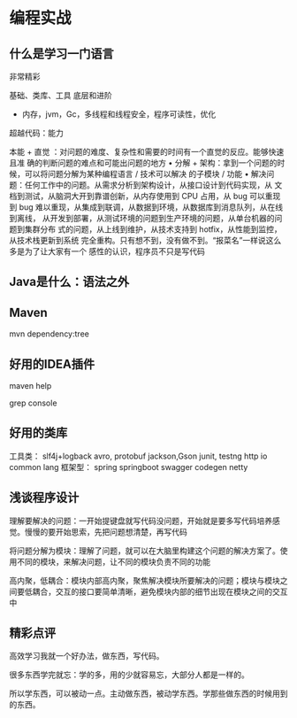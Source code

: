 # 编程实战

## 什么是学习一门语言

非常精彩

基础、类库、工具
底层和进阶
- 内存，jvm，Gc，多线程和线程安全，程序可读性，优化

超越代码：能力


本能 + 直觉 ：对问题的难度、复杂性和需要的时间有一个直觉的反应。能够快速且准
确的判断问题的难点和可能出问题的地方
• 分解 + 架构：拿到一个问题的时候，可以将问题分解为某种编程语言 / 技术可以解决
的子模块 / 功能
• 解决问题：任何工作中的问题。从需求分析到架构设计，从接口设计到代码实现，从
文档到测试，从脑洞大开到靠谱创新，从内存使用到 CPU 占用，从 bug 可以重现到
bug 难以重现，从集成到联调，从数据到环境，从数据库到消息队列，从在线到离线，
从开发到部署，从测试环境的问题到生产环境的问题，从单台机器的问题到集群分布
式的问题，从上线到维护，从技术支持到 hotfix，从性能到监控，从技术栈更新到系统
完全重构。只有想不到，没有做不到。“报菜名”一样说这么多是为了让大家有一个
感性的认识，程序员不只是写代码


## Java是什么：语法之外

## Maven

mvn dependency:tree

## 好用的IDEA插件

maven help

grep console

## 好用的类库

工具类：
slf4j+logback
avro, protobuf
jackson,Gson
junit, testng
http
io
common
lang
框架型：
spring
springboot
swagger codegen
netty

## 浅谈程序设计

理解要解决的问题：一开始提键盘就写代码没问题，开始就是要多写代码培养感觉。慢慢的要开始思索，先把问题想清楚，再写代码

将问题分解为模块：理解了问题，就可以在大脑里构建这个问题的解决方案了。使用不同的模块，来解决问题，让不同的模块负责不同的功能

高内聚，低耦合：模块内部高内聚，聚焦解决模块所要解决的问题；模块与模块之间要低耦合，交互的接口要简单清晰，避免模块内部的细节出现在模块之间的交互中

## 精彩点评

高效学习我就一个好办法，做东西，写代码。

很多东西学完就忘：学的多，用的少就容易忘，大部分人都是一样的。

所以学东西，可以被动一点。主动做东西，被动学东西。学那些做东西的时候用到的东西。

